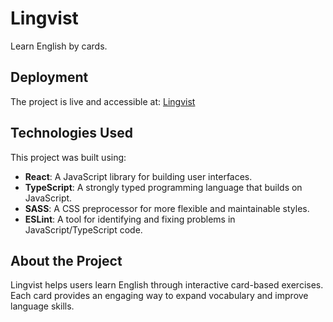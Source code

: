 # Lingvist

Learn English by cards.

## Deployment
The project is live and accessible at: [Lingvist](https://kukla1989.github.io/lingvist/)

## Technologies Used
This project was built using:
- **React**: A JavaScript library for building user interfaces.
- **TypeScript**: A strongly typed programming language that builds on JavaScript.
- **SASS**: A CSS preprocessor for more flexible and maintainable styles.
- **ESLint**: A tool for identifying and fixing problems in JavaScript/TypeScript code.

## About the Project
Lingvist helps users learn English through interactive card-based exercises. Each card provides an engaging way to expand vocabulary and improve language skills.
